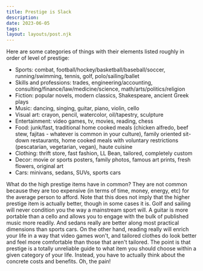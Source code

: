 ```yaml
---
title: Prestige is Slack
description: 
date: 2023-06-05
tags:
layout: layouts/post.njk
---
```

Here are some categories of things with their elements listed roughly in order of level of prestige: 

- Sports: combat, football/hockey/basketball/baseball/soccer, running/swimming, tennis, golf, polo/sailing/ballet
- Skills and professions: trades, engineering/accounting, consulting/finance/law/medicine/science, math/arts/politics/religion
- Fiction: popular novels, modern classics, Shakespeare, ancient Greek plays
- Music: dancing, singing, guitar, piano, violin, cello
- Visual art: crayon, pencil, watercolor, oil/tapestry, sculpture
- Entertainment: video games, tv, movies, reading, chess
- Food: junk/fast, traditional home cooked meals (chicken alfredo, beef stew, fajitas - whatever is common in your culture), family oriented sit-down restaurants, home cooked meals with voluntary restrictions (pescatarian, vegetarian, vegan), haute cuisine
- Clothing: thrift store, fast fashion, LL Bean, tailored, completely custom
- Decor: movie or sports posters, family photos, famous art prints, fresh flowers, original art
- Cars: minivans, sedans, SUVs, sports cars

What do the high prestige items have in common? They are not common because they are too expensive (in terms of time, money, energy, etc) for the average person to afford. Note that this does not imply that the higher prestige item is actually better, though in some cases it is. Golf and sailing will never condition you the way a mainstream sport will. A guitar is more portable than a cello and allows you to engage with the bulk of published music more readily. And sedans really are better along most practical dimensions than sports cars. On the other hand, reading really will enrich your life in a way that video games won't, and tailored clothes do look better and feel more comfortable than those that aren't tailored. The point is that prestige is a totally unreliable guide to what item you should choose within a given category of your life. Instead, you have to actually think about the concrete costs and benefits. Oh, the pain!
